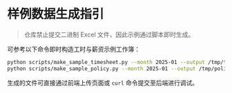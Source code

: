 # 样例数据生成指引

> 仓库禁止提交二进制 Excel 文件，因此示例通过脚本即时生成。

可参考以下命令即时构造工时与薪资示例工作簿：

```bash
python scripts/make_sample_timesheet.py --month 2025-01 --output /tmp/timesheet.xlsx
python scripts/make_sample_policy.py --month 2025-01 --output /tmp/policy.xlsx
```

生成的文件可直接通过前端上传页面或 `curl` 命令提交至后端进行调试。
